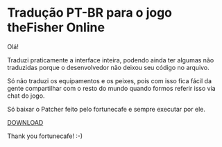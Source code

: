 # Tradução PT-BR para o jogo theFisher Online

Olá!

Traduzi praticamente a interface inteira, podendo ainda ter algumas não traduzidas porque o desenvolvedor não deixou seu código no arquivo.

Só não traduzi os equipamentos e os peixes, pois com isso fica fácil da gente compartilhar com o resto do mundo quando formos referir isso via chat do jogo.

Só baixar o Patcher feito pelo fortunecafe e sempre executar por ele.

[DOWNLOAD](https://github.com/andyde92/TheFisher-Online---Patcher-Vers-o-em-Portugu-s-PT-BR/archive/master.zip)

Thank you fortunecafe! :-)

